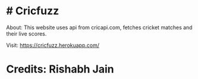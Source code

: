 # # Cricfuzz

About: This website uses api from cricapi.com, fetches cricket matches and their live scores.

Visit: https://cricfuzz.herokuapp.com/

# Credits: Rishabh Jain

